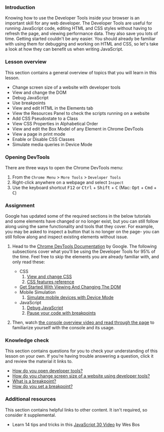 ### Introduction

Knowing how to use the Developer Tools inside your browser is an important skill for any web developer. The Developer Tools are useful for running JavaScript code, editing HTML and CSS styles without having to refresh the page, and viewing performance data. They also save you lots of time. Getting started couldn't be any easier. You should already be familiar with using them for debugging and working on HTML and CSS, so let's take a look at how they can benefit us when writing JavaScript.

### Lesson overview

This section contains a general overview of topics that you will learn in this lesson.

*  Change screen size of a website with developer tools
*  View and change the DOM
*  Debug JavaScript 
*  Use breakpoints
*  View and edit HTML in the Elements tab
*  View the Resources Panel to check the scripts running on a website 
*  Add CSS Pseudostate to a Class
*  View CSS Properties in Alphabetical Order
*  View and edit the Box Model of any Element in Chrome DevTools
*  View a page in print mode
*  Enable or Disable CSS Classes
*  Simulate media queries in Device Mode

### Opening DevTools

There are three ways to open the Chrome DevTools menu:

1.  From the `Chrome Menu` > `More Tools` > `Developer Tools`
2.  Right-click anywhere on a webpage and select `Inspect`
3.  Use the keyboard shortcut <kbd>F12</kbd> or <kbd>Ctrl</kbd> + <kbd>Shift</kbd> + <kbd>C</kbd> (Mac: <kbd>Opt</kbd> + <kbd>Cmd</kbd> + <kbd>C</kbd>)

### Assignment

<div class="lesson-content__panel" markdown="1">

Google has updated some of the required sections in the below tutorials and some elements have changed or no longer exist, but you can still follow along using the same functionality and tools that they cover. For example, you may be asked to inspect a button that is no longer on the page- you can still follow along and inspect existing elements without issue.

1.  Head to the [Chrome DevTools Documentation](https://developer.chrome.com/docs/devtools/) by Google. The following subsections cover what you'll be using the Developer Tools for 95% of the time.  Feel free to skip the elements you are already familiar with, and only read these:
    -  CSS
        1.  [View and change CSS](https://developer.chrome.com/docs/devtools/css/)
        2.  [CSS features reference](https://developer.chrome.com/docs/devtools/css/reference/)
    -  [Get Started With Viewing And Changing The DOM](https://developer.chrome.com/docs/devtools/dom/)
    -  Mobile Simulation
        1.  [Simulate mobile devices with Device Mode](https://developer.chrome.com/docs/devtools/device-mode/)
    -  JavaScript
        1.  [Debug JavaScript](https://developer.chrome.com/docs/devtools/javascript/)
        2.  [Pause your code with breakpoints](https://developer.chrome.com/docs/devtools/javascript/breakpoints/)
        
2. Then, watch [the console overview video and read through the page](https://developer.chrome.com/docs/devtools/console/) to familiarize yourself with the console and its usage.

</div>

### Knowledge check

This section contains questions for you to check your understanding of this lesson on your own. If you’re having trouble answering a question, click it and review the material it links to.

- [How do you open developer tools?](#opening-dev-tools)
- [How do you change screen size of a website using developer tools?](https://developer.chrome.com/docs/devtools/device-mode/)
- [What is a breakpoint?](https://developer.chrome.com/docs/devtools/javascript/breakpoints/)
- [How do you set a breakpoint?](https://developer.chrome.com/docs/devtools/javascript/breakpoints/#loc)

### Additional resources

This section contains helpful links to other content. It isn't required, so consider it supplemental.

- Learn 14 tips and tricks in this [JavaScript 30 Video](https://www.youtube.com/watch?v=xkzDaKwinA8) by Wes Bos
